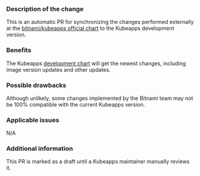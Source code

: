 ### Description of the change

This is an automatic PR for synchronizing the changes performed externally at the [bitnami/kubeapps official chart](https://github.com/bitnami/charts/tree/main/bitnami/kubeapps) to the Kubeapps development version.

### Benefits

The Kubeapps [development chart](https://github.com/vmware-tanzu/kubeapps/tree/main/chart/kubeapps) will get the newest changes, including image version updates and other updates.

### Possible drawbacks

Although unlikely, some changes implemented by the Bitnami team may not be 100% compatible with the current Kubeapps version.

### Applicable issues

N/A

### Additional information

This PR is marked as a draft until a Kubeapps maintainer manually reviews it.
